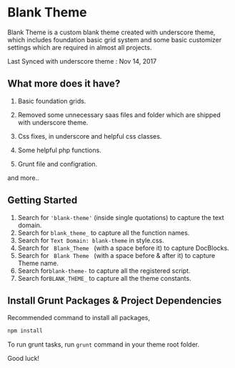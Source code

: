 Blank Theme
===

Blank Theme is a custom blank theme created with underscore theme, which includes foundation basic grid system and some basic customizer settings which are required in almost all projects.

Last Synced with underscore theme : Nov 14, 2017

What more does it have?
---------------

1) Basic foundation grids.

2) Removed some unnecessary saas files and folder which are shipped with underscore theme.

3) Css fixes, in underscore and helpful css classes.

4) Some helpful php functions.

5) Grunt file and configration.


and more..

Getting Started
---------------

1. Search for `'blank-theme'` (inside single quotations) to capture the text domain.
2. Search for `blank_theme_` to capture all the function names.
3. Search for `Text Domain: blank-theme` in style.css.
4. Search for <code>&nbsp;Blank_Theme </code> (with a space before it) to capture DocBlocks.
5. Search for <code>&nbsp;Blank Theme&nbsp;</code> (with a space before & after it) to capture Theme name.
6. Search for`blank-theme-` to capture all the registered script.
7. Search for`BLANK_THEME_` to capture all the theme constants.

Install Grunt Packages & Project Dependencies
---------------
Recommended command to install all packages,

```bash
npm install
```

To run grunt tasks, run `grunt` command in your theme root folder. 


Good luck!

